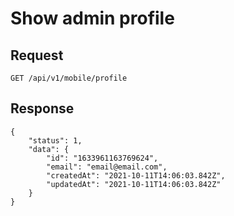 # Show admin profile

## Request
    GET /api/v1/mobile/profile

## Response

```JSON5
{
    "status": 1,
    "data": {
        "id": "1633961163769624",
        "email": "email@email.com",
        "createdAt": "2021-10-11T14:06:03.842Z",
        "updatedAt": "2021-10-11T14:06:03.842Z"
    }
}
```